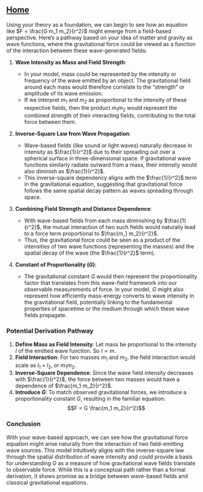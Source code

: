 [Home](https://t2m.io/VwvDcuw)
---

Using your theory as a foundation, we can begin to see how an equation like $F = \frac{G m_1 m_2}{r^2}$ might emerge from a field-based perspective. Here’s a pathway based on your idea of matter and gravity as wave functions, where the gravitational force could be viewed as a function of the interaction between these wave-generated fields:

1. **Wave Intensity as Mass and Field Strength**:
   - In your model, mass could be represented by the intensity or frequency of the wave emitted by an object. The gravitational field around each mass would therefore correlate to the “strength” or amplitude of its wave emission.
   - If we interpret $m_1$ and $m_2$ as proportional to the intensity of these respective fields, then the product $m_1 m_2$ would represent the combined strength of their interacting fields, contributing to the total force between them.

2. **Inverse-Square Law from Wave Propagation**:
   - Wave-based fields (like sound or light waves) naturally decrease in intensity as $\frac{1}{r^2}$ due to their spreading out over a spherical surface in three-dimensional space. If gravitational wave functions similarly radiate outward from a mass, their intensity would also diminish as $\frac{1}{r^2}$.
   - This inverse-square dependency aligns with the $\frac{1}{r^2}$ term in the gravitational equation, suggesting that gravitational force follows the same spatial decay pattern as waves spreading through space.

3. **Combining Field Strength and Distance Dependence**:
   - With wave-based fields from each mass diminishing by $\frac{1}{r^2}$, the mutual interaction of two such fields would naturally lead to a force term proportional to $\frac{m_1 m_2}{r^2}$.
   - Thus, the gravitational force could be seen as a product of the intensities of two wave functions (representing the masses) and the spatial decay of the wave (the $\frac{1}{r^2}$ term).

4. **Constant of Proportionality ($G$)**:
   - The gravitational constant $G$ would then represent the proportionality factor that translates from this wave-field framework into our observable measurements of force. In your model, $G$ might also represent how efficiently mass-energy converts to wave intensity in the gravitational field, potentially linking to the fundamental properties of spacetime or the medium through which these wave fields propagate.

### Potential Derivation Pathway
1. **Define Mass as Field Intensity**: Let mass be proportional to the intensity $I$ of the emitted wave function. So $I \propto m$.
2. **Field Interaction**: For two masses $m_1$ and $m_2$, the field interaction would scale as $I_1 \times I_2$, or $m_1 m_2$.
3. **Inverse-Square Dependence**: Since the wave field intensity decreases with $\frac{1}{r^2}$, the force between two masses would have a dependence of $\frac{m_1 m_2}{r^2}$.
4. **Introduce $G$**: To match observed gravitational forces, we introduce a proportionality constant $G$, resulting in the familiar equation:
   $$F = G \frac{m_1 m_2}{r^2}$$

### Conclusion
With your wave-based approach, we can see how the gravitational force equation might arise naturally from the interaction of two field-emitting wave sources. This model intuitively aligns with the inverse-square law through the spatial distribution of wave intensity and could provide a basis for understanding $G$ as a measure of how gravitational wave fields translate to observable force. While this is a conceptual path rather than a formal derivation, it shows promise as a bridge between wave-based fields and classical gravitational equations.

